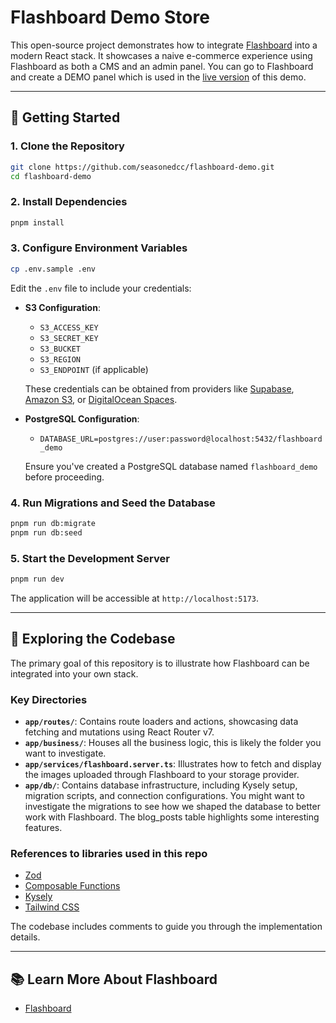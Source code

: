 # Flashboard Demo Store

This open-source project demonstrates how to integrate [Flashboard](https://www.getflashboard.com) into a modern React stack. It showcases a naive e-commerce experience using Flashboard as both a CMS and an admin panel. You can go to Flashboard and create a DEMO panel which is used in the [live version](https://demo.getflashboard.com) of this demo.

---

## 🚀 Getting Started

### 1. Clone the Repository

```bash
git clone https://github.com/seasonedcc/flashboard-demo.git
cd flashboard-demo
```

### 2. Install Dependencies

```bash
pnpm install
```

### 3. Configure Environment Variables

```bash
cp .env.sample .env
```

Edit the `.env` file to include your credentials:

- **S3 Configuration**:
  - `S3_ACCESS_KEY`
  - `S3_SECRET_KEY`
  - `S3_BUCKET`
  - `S3_REGION`
  - `S3_ENDPOINT` (if applicable)

  These credentials can be obtained from providers like [Supabase](https://supabase.com/), [Amazon S3](https://aws.amazon.com/s3/), or [DigitalOcean Spaces](https://www.digitalocean.com/products/spaces).

- **PostgreSQL Configuration**:
  - `DATABASE_URL=postgres://user:password@localhost:5432/flashboard_demo`

  Ensure you've created a PostgreSQL database named `flashboard_demo` before proceeding.

### 4. Run Migrations and Seed the Database

```bash
pnpm run db:migrate
pnpm run db:seed
```

### 5. Start the Development Server

```bash
pnpm run dev
```

The application will be accessible at `http://localhost:5173`.

---

## 🧠 Exploring the Codebase

The primary goal of this repository is to illustrate how Flashboard can be integrated into your own stack.

### Key Directories

- **`app/routes/`**: Contains route loaders and actions, showcasing data fetching and mutations using React Router v7.
- **`app/business/`**: Houses all the business logic, this is likely the folder you want to investigate.
- **`app/services/flashboard.server.ts`**: Illustrates how to fetch and display the images uploaded through Flashboard to your storage provider.
- **`app/db/`**: Contains database infrastructure, including Kysely setup, migration scripts, and connection configurations. You might want to investigate the migrations to see how we shaped the database to better work with Flashboard. The blog_posts table highlights some interesting features.

### References to libraries used in this repo

- [Zod](https://zod.dev/)
- [Composable Functions](https://github.com/seasonedcc/composable-functions)
- [Kysely](https://github.com/kysely-org/kysely)
- [Tailwind CSS](https://tailwindcss.com/)

The codebase includes comments to guide you through the implementation details.

---

## 📚 Learn More About Flashboard

- [Flashboard](https://www.getflashboard.com)
